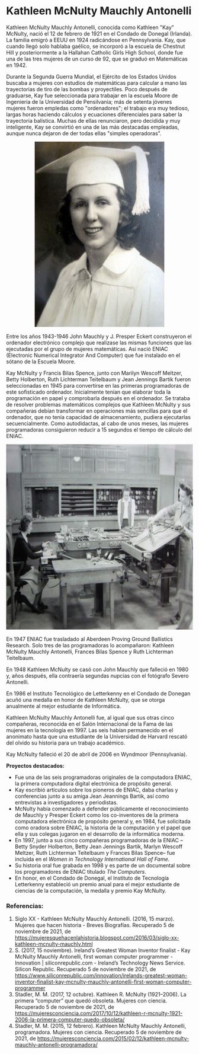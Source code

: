 # Kathleen McNulty Mauchly Antonelli

Kathleen McNulty Mauchly Antonelli, conocida como Kathleen "Kay" McNulty, nació el 12 de febrero de 1921 en el Condado de Donegal (Irlanda). 
La familia emigró a EEUU en 1924 radicándose en Pennsylvania. Kay, que cuando llegó solo hablaba gaélico, se incorporó a la escuela de Chestnut Hill y posteriormente a la Hallahan Catholic Girls High School, donde fue una de las tres mujeres de un curso de 92, que se graduó en Matemáticas en 1942.

Durante la Segunda Guerra Mundial, el Ejército de los Estados Unidos buscaba a mujeres con estudios de matemáticas para calcular a mano las trayectorias de tiro de las bombas y proyectiles. Poco después de graduarse, Kay fue seleccionada para trabajar en la escuela Moore de Ingeniería de la Universidad de Pensilvania; más de setenta jóvenes mujeres fueron empledas como "ordenadores"; el trabajo era muy tedioso, largas horas haciendo cálculos y ecuaciones diferenciales para saber la trayectoria balística. Muchas de ellas renunciaron, pero decidida y muy inteligente, Kay se convirtió en una de las más destacadas empleadas, aunque nunca dejaron de der todas ellas "simples operadoras".

<div align= "center"><img src="KayMcNulty.jpg" alt="Kathleen McNulty" style="height: 500px; width:350px;"/></div>

Entre los años 1943-1946 John Mauchly y J. Presper Eckert construyeron el ordenador electrónico complejo que realizase las mismas funciones que las ejecutadas por el grupo de mujeres matemáticas. Así nació ENIAC (Electronic Numerical Integrator And Computer) que fue instalado en el sótano de la Escuela Moore.

Kay McNulty y Francis Bilas Spence, junto con Marilyn Wescoff Meltzer, Betty Holberton, Ruth Lichterman Teitelbaum y Jean Jennings Bartik fueron seleccionadas en 1945 para convertirse en las primeras programadoras de este sofisticado ordenador. Inicialmente tenían que elaborar toda la programación en papel y comprobarla después en el ordenador. Se trataba de resolver problemas matemáticos complejos que Kathleen McNulty y sus compañeras debían transformar en operaciones más sencillas para que el ordenador, que no tenía capacidad de almacenamiento, pudiera ejecutarlas secuencialmente. Como autodidactas, al cabo de unos meses, las mujeres programadoras consiguieron reducir a 15 segundos el tiempo de cálculo del ENIAC.

<div align= "center"><img src="McNulty.jpg" alt="Kathleen McNulty" style="height: 500px; width:700px;"/></div>

En 1947 ENIAC fue trasladado al Aberdeen Proving Ground Ballistics Research. Solo tres de las programadoras lo acompañaron: Kathleen McNulty Mauchly Antonelli, Frances Bilas Spence y Ruth Lichterman Teitelbaum.

En 1948 Kathleen McNulty se casó con John Mauchly que falleció en 1980 y, años después, ella contraería segundas nupcias con el fotógrafo Severo Antonelli.

En 1986 el Instituto Tecnológico de Letterkenny en el Condado de Donegan acuñó una medalla en honor de Kathleen McNulty, que se otorga anualmente al mejor estudiante de Informática.

Kathleen McNulty Mauchly Antonelli fue, al igual que sus otras cinco compañeras, reconocida en el Salón Internacional de la Fama de las mujeres en la tecnología en 1997. Las seis habían permanecido en el anonimato hasta que una estudiante de la Universidad de Harvard rescató del olvido su historia para un trabajo académico.

Kay McNulty falleció el 20 de abril de 2006 en Wyndmoor (Pennsylvania).


**Proyectos destacados:**
- Fue una de las seis programadoras originales de la computadora ENIAC, la primera computadora digital electrónica de propósito general.
- Kay escribió artículos sobre los pioneros de ENIAC, daba charlas y conferencias junto a su amiga Jean Jeannings Bartik, así como entrevistas a investigadores y periodistas.
- McNulty había comenzado a defender públicamente el reconocimiento de Mauchly y Presper Eckert como los co-inventores de la primera computadora electrónica de propósito general y, en 1984, fue solicitada como oradora sobre ENIAC, la historia de la computación y el papel que ella y sus colegas jugaron en el desarrollo de la informática moderna. 
- En 1997, junto a sus cinco compañeras programadoras de la ENIAC –Betty Snyder Holberton, Betty Jean Jennings Bartik, Marlyn Wescoff Meltzer, Ruth Lichterman Teitelbaum y Frances Bilas Spence– fue incluida en el *Women in Technology International Hall of Fame*. 
- Su historia oral fue grabada en 1998 y es parte de un documental sobre los programadores de ENlAC titulado *The Computers*.
- En honor, en el Condado de Donegal, el Instituto de Tecnología Letterkenny estableció un premio anual para el mejor estudiante de ciencias de la computación, la medalla y premio Kay McNulty.

 ### Referencias:
 1. Siglo XX - Kathleen McNulty Mauchly Antonelli. (2016, 15 marzo). Mujeres que hacen historia - Breves Biografías. Recuperado 5 de noviembre de 2021, de https://mujeresquehacenlahistoria.blogspot.com/2016/03/siglo-xx-kathleen-mcnulty-mauchly.html
 2. S. (2017, 15 noviembre). Ireland’s Greatest Woman Inventor finalist - Kay McNulty Mauchly Antonelli, first woman computer programmer - Innovation | siliconrepublic.com - Ireland’s Technology News Service. Silicon Republic. Recuperado 5 de noviembre de 2021, de https://www.siliconrepublic.com/innovation/irelands-greatest-woman-inventor-finalist-kay-mcnulty-mauchly-antonelli-first-woman-computer-programmer
 3. Stadler, M. M. (2017, 12 octubre). Kathleen R. McNulty (1921–2006). La primera “computer” que quedó obsoleta. Mujeres con ciencia. Recuperado 5 de noviembre de 2021, de https://mujeresconciencia.com/2017/10/12/kathleen-r-mcnulty-1921-2006-la-primera-computer-quedo-obsoleta/
 4. Stadler, M. M. (2015, 12 febrero). Kathleen McNulty Mauchly Antonelli, programadora. Mujeres con ciencia. Recuperado 5 de noviembre de 2021, de https://mujeresconciencia.com/2015/02/12/kathleen-mcnulty-mauchly-antonelli-programadora/

 
